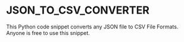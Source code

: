 # JSON_TO_CSV_CONVERTER
This Python code snippet converts any JSON file to CSV File Formats. Anyone is free to use this snippet.

